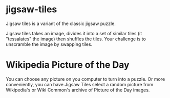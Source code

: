 # jigsaw-tiles
Jigsaw tiles is a variant of the classic jigsaw puzzle.

Jigsaw tiles takes an image, divides it into a set of similar tiles
(it "tessalates" the image) then shuffles the tiles. Your challenge is
to unscramble the image by swapping tiles.

# Wikipedia Picture of the Day
You can choose any picture on you computer to turn into a puzzle. Or more
conveniently, you can have Jigsaw Tiles select a random picture from
Wikipedia's or Wiki Common's archive of Picture of the Day images.
